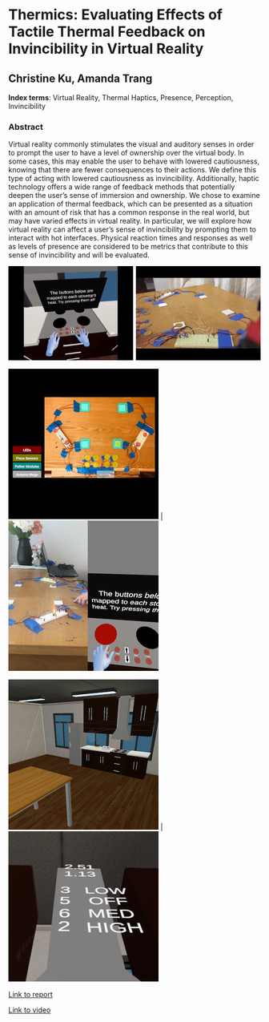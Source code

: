 # Thermics: Evaluating Effects of Tactile Thermal Feedback on Invincibility in Virtual Reality
## Christine Ku, Amanda Trang

**Index terms**: Virtual Reality, Thermal Haptics, Presence, Perception, Invincibility

### Abstract

Virtual reality commonly stimulates the visual and auditory senses in order to prompt the user to have a level of ownership over the virtual body. In some cases, this may enable the user to behave with lowered cautiousness, knowing that there are fewer consequences to their actions. We define this type of acting with lowered cautiousness as invincibility. Additionally, haptic technology offers a wide range of feedback methods that potentially deepen the user’s sense of immersion and ownership. We chose to examine an application of thermal feedback, which can be presented as a situation with an amount of risk that has a common response in the real world, but may have varied effects in virtual reality. In particular, we will explore how virtual reality can affect a user’s sense of invincibility by prompting them to interact with hot interfaces. Physical reaction times and responses as well as levels of presence are considered to be metrics that contribute to this sense of invincibility and will be evaluated.

![Feature Image](Media/readme/exp.gif)

![Feature Image](Media/readme/1.png) | ![Feature Image](Media/readme/2.png)

![Feature Image](Media/readme/3.png) | ![Feature Image](Media/readme/4.png)

[Link to report](Media/readme/g04report.pdf)

[Link to video](https://drive.google.com/open?id=1-gcsuvtVwOvjVVTaeJrxmpd1gAxpzLSK)